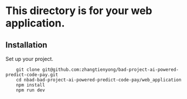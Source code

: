 # This directory is for your web application.

## Installation

Set up your project.

        git clone git@github.com:zhangtienyong/bad-project-ai-powered-predict-code-pay.git
        cd nbad-bad-project-ai-powered-predict-code-pay/web_application
        npm install
        npm run dev
